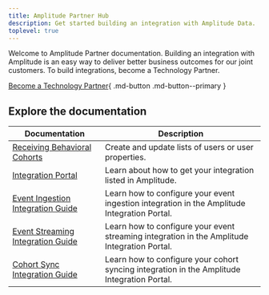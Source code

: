 ```yaml
---
title: Amplitude Partner Hub
description: Get started building an integration with Amplitude Data.
toplevel: true
---
```

<!-- vale Amplitude.We = NO-->
Welcome to Amplitude Partner documentation. Building an integration with Amplitude is an easy way to deliver better business outcomes for our joint customers. To build integrations, become a Technology Partner.

[Become a Technology Partner](https://info.amplitude.com/technology-partners){ .md-button .md-button--primary }

## Explore the documentation

|Documentation|Description|
|---|-----------|
|[Receiving Behavioral Cohorts](../partners/sending-cohorts)| Create and update lists of users or user properties. |
|[Integration Portal](../partners/integration-portal) | Learn about how to get your integration listed in Amplitude.|
|[Event Ingestion Integration Guide](../partners/event-ingestion-integration-guide)|Learn how to configure your event ingestion integration in the Amplitude Integration Portal.|
|[Event Streaming Integration Guide](../partners/event-streaming-integration-guide)|Learn how to configure your event streaming integration in the Amplitude Integration Portal.
|[Cohort Sync Integration Guide](../partners/cohort-integration-guide)|Learn how to configure your cohort syncing integration in the Amplitude Integration Portal.|
